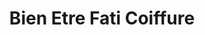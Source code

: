 ---
title: "Bien Etre Fati Coiffure"
url: /moret-sur-loing/bien-etre-fati-coiffure/
shop: coiffeur
---